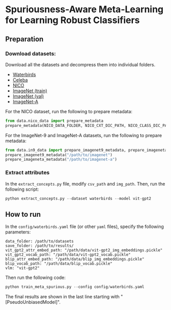 # Spuriousness-Aware Meta-Learning for Learning Robust Classifiers
## Preparation
### Download datasets:
Download all the datasets and decompress them into individual folders.
- [Waterbirds](https://nlp.stanford.edu/data/dro/waterbird_complete95_forest2water2.tar.gz)
- [Celeba](https://www.kaggle.com/datasets/jessicali9530/celeba-dataset)
- [NICO](https://drive.google.com/drive/folders/17-jl0fF9BxZupG75BtpOqJaB6dJ2Pv8O?usp=sharing)
- [ImageNet (train)](https://image-net.org/data/ILSVRC/2012/ILSVRC2012_img_train.tar)
- [ImageNet (val)](https://image-net.org/data/ILSVRC/2012/ILSVRC2012_img_val.tar)
- [ImageNet-A](https://people.eecs.berkeley.edu/~hendrycks/imagenet-a.tar)

For the NICO dataset, run the following to prepare metadata:
```python 
from data.nico_data import prepare_metadata
prepare_metadata(NICO_DATA_FOLDER, NICO_CXT_DIC_PATH, NICO_CLASS_DIC_PATH)
```

For the ImageNet-9 and ImageNet-A datasets, run the following to prepare metadata:
```python 
from data.in9_data import prepare_imagenet9_metadata, prepare_imageneta_metadata
prepare_imagenet9_metadata("/path/to/imagenet")
prepare_imageneta_metadata("/path/to/imagenet-a")
```
### Extract attributes
In the `extract_concepts.py` file, modify `csv_path` and `img_path`. Then, run the following script:
```python
python extract_concepts.py --dataset waterbirds --model vit-gpt2
```

## How to run
In the `config/waterbirds.yaml` file (or other `yaml` files), specify the following parameters:
```
data_folder: /path/to/datasets
save_folder: /path/to/results/
vit_gpt2_attr_embed_path: "/path/data/vit-gpt2_img_embeddings.pickle"
vit_gpt2_vocab_path: "/path/data/vit-gpt2_vocab.pickle"
blip_attr_embed_path: "/path/data/blip_img_embeddings.pickle"
blip_vocab_path: "/path/data/blip_vocab.pickle"
vlm: "vit-gpt2"
```
Then run the following code:
```python
python train_meta_spurious.py --config config/waterbirds.yaml
```

The final results are shown in the last line starting with "[PseudoUnbiasedModel]".